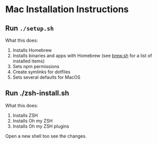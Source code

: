 # Mac Installation Instructions

## Run `./setup.sh`

What this does:

1. Installs Homebrew
2. Installs binaries and apps with Homebrew (see [brew.sh](mac/brew.sh) for a list of installed items)
3. Sets npm permissions
4. Create symlinks for dotfiles
5. Sets several defaults for MacOS

## Run ./zsh-install.sh

What this does:

1. Installs ZSH
2. Installs Oh my ZSH
3. Installs Oh my ZSH plugins

Open a new shell too see the changes.
